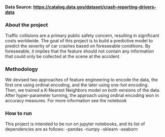 
#### Data Source: https://catalog.data.gov/dataset/crash-reporting-drivers-data
### About the project
  Traffic collisions are a primary public safety concern, resulting in significant costs worldwide.
  The goal of this project is to build a predictive model to predict the severity of car crashes based on foreseeable conditions.
  By foreseeable, it implies that the feature should not contain any information that could only be collected at the scene at the accident. 
### Methodology 
  We devised two approaches of feature engineering to encode the data, the first one using ordinal encoding, and the later using one-hot encoding. Then, we trained a K-Nearest Neighbors model on both versions of the data. After hyper-parameter tunning, the approach using ordinal encoding won in accuracy measures. For more information see the notebook
### How to run
  This project is intended to be run on jupyter notebooks, and its list of dependencies are as follows:
  -pandas
  -numpy
  -sklearn 
  -seaborn 
  
